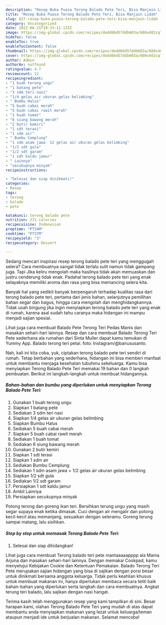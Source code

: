 ```yaml
---
description: "Resep Buka Puasa Terong Balado Pete Teri, Bisa Manjain Lidah"
title: "Resep Buka Puasa Terong Balado Pete Teri, Bisa Manjain Lidah"
slug: 827-resep-buka-puasa-terong-balado-pete-teri-bisa-manjain-lidah
category: Uncategorized
date: 2022-06-21T19:33:11.133Z
image: https://img-global.cpcdn.com/recipes/dedd66d57ddb603a/680x482cq70/terong-balado-pete-teri-foto-resep-utama.jpg
hideToc: false
enableToc: true
enableTocContent: false
thumbnail: https://img-global.cpcdn.com/recipes/dedd66d57ddb603a/680x482cq70/terong-balado-pete-teri-foto-resep-utama.jpg
cover: https://img-global.cpcdn.com/recipes/dedd66d57ddb603a/680x482cq70/terong-balado-pete-teri-foto-resep-utama.jpg
author: Admin
authorAv: notfound
ratingvalue: 4.7
reviewcount: 12
recipeingredient:
- "1 buah terong ungu"
- "1 batang pete"
- "3 sdm teri nasi"
- "1/4 gelas air ukuran gelas belimbing"
- " Bumbu Halus"
- "5 buah cabai merah"
- "5 buah cabai rawit merah"
- "1 buah tomat"
- "6 siung bawang merah"
- "2 butir kemiri"
- "1 sdt terasi"
- "1 sdm air"
- " Bumbu Cemplung"
- "1 sdm asam jawa  12 gelas air ukuran gelas belimbing"
- "1/2 sdt gula"
- "1/2 sdt garam"
- "1 sdt kaldu jamur"
- " Lainnya"
- "secukupnya minyak"
recipeinstructions:

- "Selesai dan siap dinikmati!"
categories:
- Resep
tags:
- terong
- balado
- pete

katakunci: terong balado pete 
nutrition: 271 calories
recipecuisine: Indonesian
preptime: "PT34M"
cooktime: "PT37M"
recipeyield: "3"
recipecategory: Dessert

---
```



Sedang mencari inspirasi resep terong balado pete teri yang menggugah selera? Cara membuatnya sangat tidak terlalu sulit namun tidak gampang juga. Tapi Jika keliru mengolah maka hasilnya tidak akan memuaskan dan justru cenderung tidak enak. Padahal terong balado pete teri yang enak selayaknya memiliki aroma dan rasa yang bisa memancing selera kita.


Banyak hal yang sedikit banyak berpengaruh terhadap kualitas rasa dari terong balado pete teri, pertama dari jenis bahan, selanjutnya pemilihan bahan segar dan bagus, hingga cara mengolah dan menghidangkannya. Tidak usah bingung jika ingin menyiapkan terong balado pete teri yang enak di rumah, karena asal sudah tahu caranya maka hidangan ini mampu menjadi sajian spesial.

Lihat juga cara membuat Balado Pete Terong Teri Pedas Manis dan masakan sehari-hari lainnya. Resep dan cara membuat Balado Terong Teri Pete sederhana ala rumahan dari Sinta Muller dapat kamu temukan di Yummy App. Balado terong teri petai. foto: Instagram/@banususanto.


Nah, kali ini kita coba, yuk, ciptakan terong balado pete teri sendiri di rumah. Tetap berbahan yang sederhana, hidangan ini bisa memberi manfaat untuk membantu menjaga kesehatan tubuhmu sekeluarga. Kamu bisa menyiapkan Terong Balado Pete Teri memakai 19 bahan dan 0 langkah pembuatan. Berikut ini langkah-langkah untuk membuat hidangannya.

<!--inarticleads1-->

##### Bahan-bahan dan bumbu yang diperlukan untuk menyiapkan Terong Balado Pete Teri:

1. Gunakan 1 buah terong ungu
1. Siapkan 1 batang pete
1. Sediakan 3 sdm teri nasi
1. Siapkan 1/4 gelas air ukuran gelas belimbing
1. Siapkan  Bumbu Halus
1. Sediakan 5 buah cabai merah
1. Siapkan 5 buah cabai rawit merah
1. Sediakan 1 buah tomat
1. Sediakan 6 siung bawang merah
1. Gunakan 2 butir kemiri
1. Siapkan 1 sdt terasi
1. Siapkan 1 sdm air
1. Sediakan  Bumbu Cemplung
1. Sediakan 1 sdm asam jawa + 1/2 gelas air ukuran gelas belimbing
1. Siapkan 1/2 sdt gula
1. Sediakan 1/2 sdt garam
1. Persiapkan 1 sdt kaldu jamur
1. Ambil  Lainnya
1. Persiapkan secukupnya minyak


Potong terong dan goreng ikan teri. Bersihkan terung ungu yang masih segar supaya enak ketika dimasak. Cuci dengan air mengalir dan potong kecil-kecil atau memanjang, sesuaikan dengan seleramu. Goreng terung sampai matang, lalu sisihkan. 

<!--inarticleads2-->

##### Step by step untuk memasak Terong Balado Pete Teri:


1. Selesai dan siap dihidangkan!

Lihat juga cara membuat Terong balado teri pete mantaaaaapppp ala Mama Arjuna dan masakan sehari-hari lainnya. Dengan memakai Cookpad, kamu menyetujui Kebijakan Cookie dan Ketentuan Pemakaian. Balado Terong Teri Pete merupakan sajian hidangan yang bisa di sajikan dengan porsi besar untuk dinikmati bersama anggota keluarga. Tidak perlu keahlian khusus untuk membuat makanan ini, hanya diperlukan membaca secara teliti baik bahan-bahan yang diperlukan serta langkah dan cara membuatnya. Angkat terung teri balado, lalu sajikan dengan nasi hangat. 

Terima kasih telah menggunakan resep yang kami tampilkan di sini. Besar harapan kami, olahan Terong Balado Pete Teri yang mudah di atas dapat membantu anda menyiapkan makanan yang lezat untuk keluarga/teman ataupun menjadi ide untuk berjualan makanan. Selamat mencoba!

